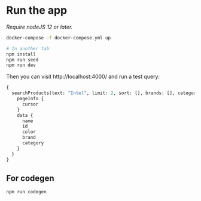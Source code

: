 # Run the app

_Require nodeJS 12 or later._

```bash
docker-compose -f docker-compose.yml up

# In another tab
npm install
npm run seed
npm run dev
```

Then you can visit http://localhost:4000/ and run a test query:

```graphql
{
  searchProducts(text: "Intel", limit: 2, sort: [], brands: [], categories: [], colors: []) {
    pageInfo {
      cursor
    }
    data {
      name
      id
      color
      brand
      category
    }
  }
}
```

## For codegen

```
npm run codegen
```
